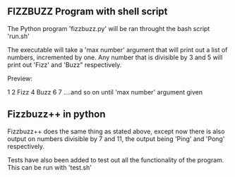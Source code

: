 
FIZZBUZZ Program with shell script
----------------------------------

The Python program 'fizzbuzz.py' will be ran throught the bash script 'run.sh'

The executable will take a 'max number' argument that will print out a list of numbers, incremented
by one.  Any number that is divisible by 3 and 5 will print out 'Fizz' and 'Buzz" respectively.

Preview:

1
2
Fizz
4
Buzz
6
7
....and so on until 'max number' argument given

## Fizzbuzz++ in python
Fizzbuzz++ does the same thing as stated above, except now there is also output on numbers divisible by 7 and 11, the output being 'Ping' and 'Pong' respectively. 

Tests have also been added to test out all the functionality of the program. This can be run with 'test.sh'
